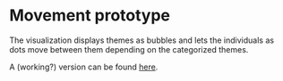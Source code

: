 # Movement prototype

The visualization displays themes as bubbles and lets the individuals as dots move between them depending on the categorized themes.

A (working?) version can be found [here](./moveAroundThemes-stable.md).